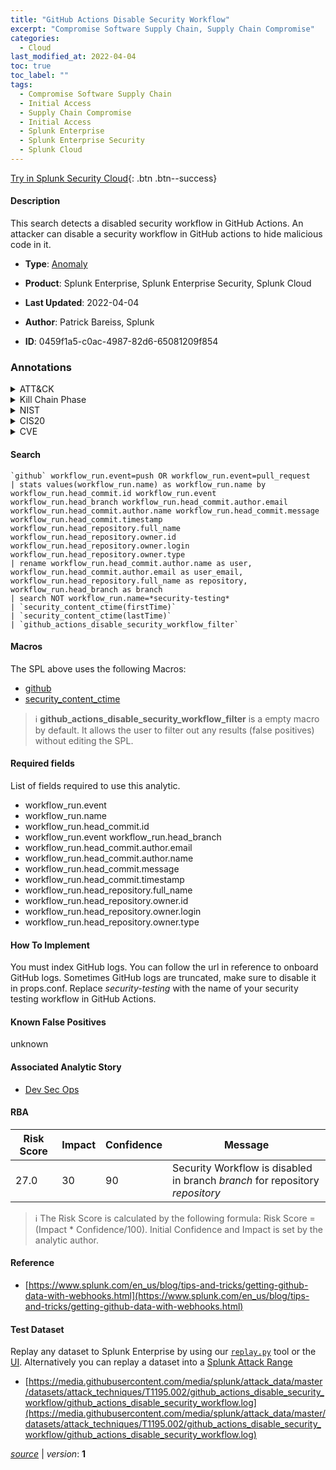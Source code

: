 ```yaml
---
title: "GitHub Actions Disable Security Workflow"
excerpt: "Compromise Software Supply Chain, Supply Chain Compromise"
categories:
  - Cloud
last_modified_at: 2022-04-04
toc: true
toc_label: ""
tags:
  - Compromise Software Supply Chain
  - Initial Access
  - Supply Chain Compromise
  - Initial Access
  - Splunk Enterprise
  - Splunk Enterprise Security
  - Splunk Cloud
---
```




[Try in Splunk Security Cloud](https://www.splunk.com/en_us/cyber-security.html){: .btn .btn--success}

#### Description

This search detects a disabled security workflow in GitHub Actions. An attacker can disable a security workflow in GitHub actions to hide malicious code in it.

- **Type**: [Anomaly](https://github.com/splunk/security_content/wiki/Detection-Analytic-Types)
- **Product**: Splunk Enterprise, Splunk Enterprise Security, Splunk Cloud

- **Last Updated**: 2022-04-04
- **Author**: Patrick Bareiss, Splunk
- **ID**: 0459f1a5-c0ac-4987-82d6-65081209f854

### Annotations
<details>
  <summary>ATT&CK</summary>

<div markdown="1">

#### [ATT&CK](https://attack.mitre.org/)

| ID          | Technique   | Tactic         |
| ----------- | ----------- |--------------- |
| [T1195.002](https://attack.mitre.org/techniques/T1195/002/) | Compromise Software Supply Chain | Initial Access |

| [T1195](https://attack.mitre.org/techniques/T1195/) | Supply Chain Compromise | Initial Access |

</div>
</details>


<details>
  <summary>Kill Chain Phase</summary>

<div markdown="1">

* Actions on Objectives


</div>
</details>


<details>
  <summary>NIST</summary>

<div markdown="1">

* PR.DS
* PR.AC
* DE.CM



</div>
</details>

<details>
  <summary>CIS20</summary>

<div markdown="1">

* CIS 13



</div>
</details>

<details>
  <summary>CVE</summary>

<div markdown="1">


</div>
</details>


#### Search

```
`github` workflow_run.event=push OR workflow_run.event=pull_request 
| stats values(workflow_run.name) as workflow_run.name by workflow_run.head_commit.id workflow_run.event workflow_run.head_branch workflow_run.head_commit.author.email workflow_run.head_commit.author.name workflow_run.head_commit.message workflow_run.head_commit.timestamp workflow_run.head_repository.full_name workflow_run.head_repository.owner.id workflow_run.head_repository.owner.login workflow_run.head_repository.owner.type 
| rename workflow_run.head_commit.author.name as user, workflow_run.head_commit.author.email as user_email, workflow_run.head_repository.full_name as repository, workflow_run.head_branch as branch 
| search NOT workflow_run.name=*security-testing* 
| `security_content_ctime(firstTime)` 
| `security_content_ctime(lastTime)` 
| `github_actions_disable_security_workflow_filter`
```

#### Macros
The SPL above uses the following Macros:
* [github](https://github.com/splunk/security_content/blob/develop/macros/github.yml)
* [security_content_ctime](https://github.com/splunk/security_content/blob/develop/macros/security_content_ctime.yml)

> :information_source:
> **github_actions_disable_security_workflow_filter** is a empty macro by default. It allows the user to filter out any results (false positives) without editing the SPL.



#### Required fields
List of fields required to use this analytic.
* workflow_run.event
* workflow_run.name
* workflow_run.head_commit.id
* workflow_run.event workflow_run.head_branch
* workflow_run.head_commit.author.email
* workflow_run.head_commit.author.name
* workflow_run.head_commit.message
* workflow_run.head_commit.timestamp
* workflow_run.head_repository.full_name
* workflow_run.head_repository.owner.id
* workflow_run.head_repository.owner.login
* workflow_run.head_repository.owner.type



#### How To Implement
You must index GitHub logs. You can follow the url in reference to onboard GitHub logs. Sometimes GitHub logs are truncated, make sure to disable it in props.conf. Replace *security-testing* with the name of your security testing workflow in GitHub Actions.
#### Known False Positives
unknown

#### Associated Analytic Story
* [Dev Sec Ops](/stories/dev_sec_ops)




#### RBA

| Risk Score  | Impact      | Confidence   | Message      |
| ----------- | ----------- |--------------|--------------|
| 27.0 | 30 | 90 | Security Workflow is disabled in branch $branch$ for repository $repository$ |


> :information_source:
> The Risk Score is calculated by the following formula: Risk Score = (Impact * Confidence/100). Initial Confidence and Impact is set by the analytic author.


#### Reference

* [https://www.splunk.com/en_us/blog/tips-and-tricks/getting-github-data-with-webhooks.html](https://www.splunk.com/en_us/blog/tips-and-tricks/getting-github-data-with-webhooks.html)



#### Test Dataset
Replay any dataset to Splunk Enterprise by using our [`replay.py`](https://github.com/splunk/attack_data#using-replaypy) tool or the [UI](https://github.com/splunk/attack_data#using-ui).
Alternatively you can replay a dataset into a [Splunk Attack Range](https://github.com/splunk/attack_range#replay-dumps-into-attack-range-splunk-server)

* [https://media.githubusercontent.com/media/splunk/attack_data/master/datasets/attack_techniques/T1195.002/github_actions_disable_security_workflow/github_actions_disable_security_workflow.log](https://media.githubusercontent.com/media/splunk/attack_data/master/datasets/attack_techniques/T1195.002/github_actions_disable_security_workflow/github_actions_disable_security_workflow.log)



[*source*](https://github.com/splunk/security_content/tree/develop/detections/cloud/github_actions_disable_security_workflow.yml) \| *version*: **1**